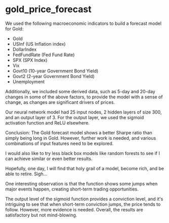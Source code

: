 # gold_price_forecast

We used the following macroeconomic indicators to build a forecast model for Gold:
- Gold
- USInf (US Inflation index)
- DollarIndex
- FedFundRate (Fed Fund Rate)
- SPX (SPX Index)
- Vix
- Govt10 (10-year Government Bond Yield)
- Govt2 (2-year Government Bond Yield)
- Unemployment

Additionally, we included some derived data, such as 5-day and 20-day changes in some of the above factors, to provide the model with a sense of change, as changes are significant drivers of prices.

Our neural network model had 25 input nodes, 2 hidden layers of size 300, and an output layer of 3. For the output layer, we used the sigmoid activation function and ReLU elsewhere.

Conclusion:
The Gold forecast model shows a better Sharpe ratio than simply being long in Gold. However, further work is needed, and various combinations of input features need to be explored.

I would also like to try less black box models like random forests to see if I can achieve similar or even better results.

Hopefully, one day, I will find that holy grail of a model, become rich, and be able to retire. Sigh...

One interesting observation is that the function shows some jumps when major events happen, creating short-term trading opportunities.

The output level of the sigmoid function provides a conviction level, and it's intriguing to see that when short-term conviction jumps, the price tends to follow. However, more evidence is needed. Overall, the results are satisfactory but not mind-blowing.
